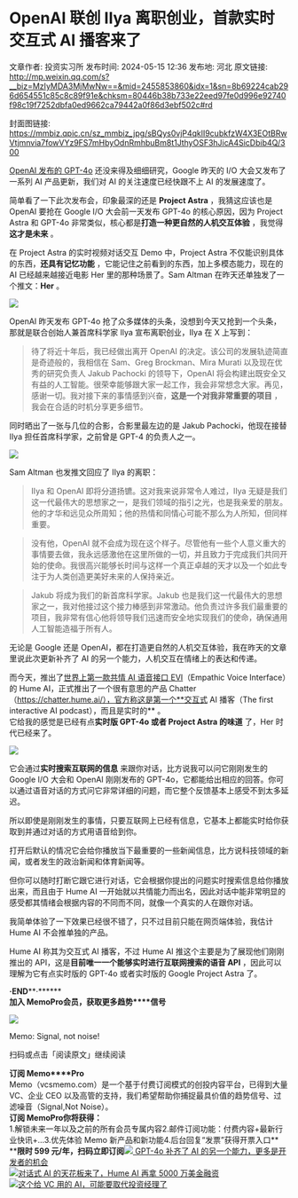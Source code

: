 # OpenAI 联创 IIya 离职创业，首款实时交互式 AI 播客来了

文章作者: 投资实习所
发布时间: 2024-05-15 12:36
发布地: 河北
原文链接: http://mp.weixin.qq.com/s?__biz=MzIyMDA3MjMwNw==&mid=2455853860&idx=1&sn=8b69224cab296d654551c85c8c89f91e&chksm=80446b38b733e22eed97fe0d996e92740f98c19f7252dbfa0ed9662ca79442a0f86d3ebf502c#rd

封面图链接: https://mmbiz.qpic.cn/sz_mmbiz_jpg/sBQys0vjP4qklI9cubkfzW4X3EOtBRwVtjmnvia7fowVYz9FS7mHbyOdnRmhbuBm8t1JthyOSF3hJicA4SicDbib4Q/300

[OpenAI 发布的
GPT-4o](http://mp.weixin.qq.com/s?__biz=MzIyMDA3MjMwNw==&mid=2455853848&idx=1&sn=e8de6c3a0e81ff4b49940f119bcc2b1d&chksm=80446b04b733e2120e9736575d2858f0d13a64ebebed4f04a5fe25337a3f58dea8a3221cae81&scene=21#wechat_redirect)
还没来得及细细研究，Google 昨天的 I/O 大会又发布了一系列 AI 产品更新，我们对 AI 的关注速度已经快跟不上 AI 的发展速度了。

简单看了一下此次发布会，印象最深的还是 **Project Astra** ，我猜这应该也是 OpenAI 要抢在 Google I/O 大会前一天发布
GPT-4o 的核心原因，因为 Project Astra 和 GPT-4o 非常类似，核心都是**打造一种更自然的人机交互体验**
，我觉得**这才是未来** 。

在 Project Astra 的实时视频对话交互 Demo 中，Project Astra 不仅能识别具体的东西，**还具有记忆功能**
，它能记住之前看到的东西，加上多模态能力，现在的 AI 已经越来越接近电影 Her 里的那种场景了。Sam Altman
在昨天还单独发了一个推文：**Her** 。

![](https://mmbiz.qpic.cn/sz_mmbiz_jpg/sBQys0vjP4qklI9cubkfzW4X3EOtBRwVzQuPjicBaJNPjFiclCMeBg5x9fAp56LZnqERWm3y88HDOUeCdZjN48XQ/640?wx_fmt=jpeg&from=appmsg)

OpenAI 昨天发布 GPT-4o 抢了众多媒体的头条，没想到今天又抢到一个头条，那就是联合创始人兼首席科学家 Ilya 宣布离职创业，IIya 在 X
上写到：

> 待了将近十年后，我已经做出离开 OpenAI 的决定。该公司的发展轨迹简直是奇迹般的，我相信在 Sam、Greg Brockman、Mira
> Murati 以及现在优秀的研究负责人 Jakub Pachocki 的领导下，OpenAI
> 将会构建出既安全又有益的人工智能。很荣幸能够跟大家一起工作，我会非常想念大家。再见，感谢一切。我对接下来的事情感到兴奋，**这是一个对我非常重要的项目**
> ，我会在合适的时机分享更多细节。

同时晒出了一张与几位的合影，合影里最左边的是 Jakub Pachocki，他现在接替 IIya 担任首席科学家，之前曾是 GPT-4 的负责人之一。

![](https://mmbiz.qpic.cn/sz_mmbiz_jpg/sBQys0vjP4qklI9cubkfzW4X3EOtBRwVGs8heyGTf5ZJcJqFvZtgHkpMZzzrlbbicm6sZD7Cb5Qdcseh7u1bAJw/640?wx_fmt=jpeg&from=appmsg)

Sam Altman 也发推文回应了 IIya 的离职：

> IIya 和 OpenAI 即将分道扬镳。这对我来说非常令人难过，IIya
> 无疑是我们这一代最伟大的思想家之一，是我们领域的指引之光，也是我亲爱的朋友。他的才华和远见众所周知；他的热情和同情心可能不那么为人所知，但同样重要。

> 没有他，OpenAI
> 就不会成为现在这个样子。尽管他有一些个人意义重大的事情要去做，我永远感激他在这里所做的一切，并且致力于完成我们共同开始的使命。我很高兴能够长时间与这样一个真正卓越的天才以及一个如此专注于为人类创造更美好未来的人保持亲近。

> Jakub 将成为我们的新首席科学家。Jakub
> 也是我们这一代最伟大的思想家之一，我对他接过这个接力棒感到非常激动。他负责过许多我们最重要的项目，我非常有信心他将领导我们迅速而安全地实现我们的使命，确保通用人工智能造福于所有人。

无论是 Google 还是 OpenAI，都在打造更自然的人机交互体验，我在昨天的文章里说此次更新补齐了 AI 的另一个能力，人机交互在情绪上的表达和传递。

而今天，推出了[世界上第一款共情 AI 语音接口
EVI](http://mp.weixin.qq.com/s?__biz=MzIyMDA3MjMwNw==&mid=2455853289&idx=1&sn=abbbabd6b2a91ea925740b146a986c08&chksm=804468f5b733e1e33d828b4f3795f71a926e70c8d23c0a55f189fe676b77907a3765b0ce6c2f&scene=21#wechat_redirect)（Empathic
Voice Interface）的 Hume AI，正式推出了一个很有意思的产品
Chatter（https://chatter.hume.ai/），官方称这是第一个**交互式 AI 播客（The first interactive AI
podcast），而且是实时的** 。  
它给我的感觉是已经有点**实时版 GPT-4o 或者 Project Astra 的味道** 了，Her 时代已经来了。

![](https://mmbiz.qpic.cn/sz_mmbiz_jpg/sBQys0vjP4qklI9cubkfzW4X3EOtBRwV8SHibbemVg99uz37ODP6GcoUbYJO7Ya8QA9Q3pZVHaic4mOIR6DZmQicA/640?wx_fmt=jpeg&from=appmsg)

它会通过**实时搜索互联网的信息** 来跟你对话，比方说我可以问它刚刚发生的 Google I/O 大会和 OpenAI 刚刚发布的
GPT-4o，它都能给出相应的回答。你可以通过语音对话的方式问它非常详细的问题，而它整个反馈基本上感受不到太多延迟。

所以即使是刚刚发生的事情，只要互联网上已经有信息，它基本上都能实时给你获取到并通过对话的方式用语音给到你。

打开后默认的情况它会给你播放当下最重要的一些新闻信息，比方说科技领域的新闻，或者发生的政治新闻和体育新闻等。

但你可以随时打断它跟它进行对话，它会根据你提出的问题实时搜索信息给你播放出来，而且由于 Hume AI
一开始就以共情能力而出名，因此对话中能非常明显的感受都其情绪会根据内容的不同而不同，就像一个真实的人在跟你对话。

我简单体验了一下效果已经很不错了，只不过目前只能在网页端体验，我估计 Hume AI 不会推单独的产品。

Hume AI 称其为交互式 AI 播客，不过 Hume AI 推这个主要是为了展现他们刚刚推出的 API，这是**目前唯一一个能够实时进行互联网搜索的语音
API** ，因此可以理解为它有点实时版的 GPT-4o 或者实时版的 Google Project Astra 了。

  

**·END****·******  
**加入 Memo****Pro****会员，获取更多趋势****信号**  
  
![](https://mmbiz.qpic.cn/sz_mmbiz_png/sBQys0vjP4qklI9cubkfzW4X3EOtBRwV4bXEO91t6yBKFYrCZ8hmeYGSNFJticsUwwNtzX8EHsbm1IKvTJ0gUuQ/640?wx_fmt=png&from=appmsg)  

Memo: Signal, not noise!

扫码或点击「阅读原文」继续阅读

**订阅 Memo****Pro**  
Memo（vcsmemo.com）是一个基于付费订阅模式的创投内容平台，已得到大量 VC、企业 CEO
以及高管的支持，我们希望帮助你捕捉最具价值的趋势信号、过滤噪音（Signal,Not Noise）。  
**订阅 Memo****Pro****你将获得：**  
1.解锁未来一年以及之前的所有会员专属内容2.邮件订阅功能：付费内容+最新行业快讯+...3.优先体验 Memo
新产品和新功能4.后台回复“发票”获得开票入口**  
****限时 599
元/年，扫码立即订阅**[![](https://mmbiz.qpic.cn/sz_mmbiz_jpg/sBQys0vjP4pH2un9t5qeztJribnx6VnI4Xpgt1OzzIqO0yic3NcUn4E9k3iayervwagEnIebhtn00psP8WDA6FAnQ/640?wx_fmt=jpeg)
GPT-4o 补齐了 AI
的另一个能力，更多是开发者的机会](https://mp.weixin.qq.com/s?__biz=MzIyMDA3MjMwNw==&mid=2455853848&idx=1&sn=e8de6c3a0e81ff4b49940f119bcc2b1d&chksm=80446b04b733e2120e9736575d2858f0d13a64ebebed4f04a5fe25337a3f58dea8a3221cae81&scene=21#wechat_redirect)  
[![](https://mmbiz.qpic.cn/sz_mmbiz_jpg/sBQys0vjP4rkibPqXqjwbnicjNbeVIB4uTx7kRicv30Gn0LnicficWzIGRNLWe10sM4sjgibu8xLEfvapMm4MXMW2Kyw/640?wx_fmt=jpeg)对话式
AI 的天花板来了，Hume AI 再拿 5000
万美金融资](https://mp.weixin.qq.com/s?__biz=MzIyMDA3MjMwNw==&mid=2455853289&idx=1&sn=abbbabd6b2a91ea925740b146a986c08&chksm=804468f5b733e1e33d828b4f3795f71a926e70c8d23c0a55f189fe676b77907a3765b0ce6c2f&scene=21#wechat_redirect)  
[![](https://mmbiz.qpic.cn/sz_mmbiz_jpg/sBQys0vjP4rf3dePcibU9q5Dcmic32M3q241KO1I86vlibA5cwO8V5TQGjLDPIiamtiaQr2sWdV430Qib5XmJPNDj3oA/640?wx_fmt=jpeg)这个给
VC 用的
AI，可能要取代投资经理了](https://mp.weixin.qq.com/s?__biz=MzIyMDA3MjMwNw==&mid=2455853839&idx=1&sn=52c59fb52a5ccb31f7d5807935ecd420&chksm=80446b13b733e20565aa11b3088865ec0e8fdee69a74e69ec021f229612bbf07651f237d74d8&scene=21#wechat_redirect)

  

